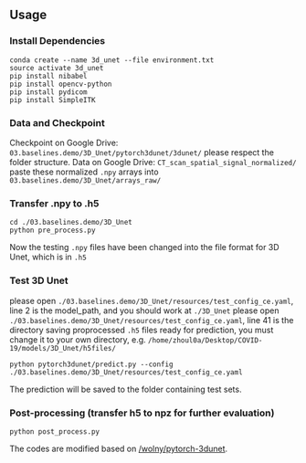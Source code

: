 ## Usage

### Install Dependencies

```
conda create --name 3d_unet --file environment.txt
source activate 3d_unet
pip install nibabel
pip install opencv-python
pip install pydicom
pip install SimpleITK
```

### Data and Checkpoint

Checkpoint on Google Drive: `03.baselines.demo/3D_Unet/pytorch3dunet/3dunet/` please respect the folder structure.
Data on Google Drive: `CT_scan_spatial_signal_normalized/` paste these normalized `.npy` arrays into `03.baselines.demo/3D_Unet/arrays_raw/`

### Transfer .npy to .h5

```
cd ./03.baselines.demo/3D_Unet
python pre_process.py
```
Now the testing `.npy` files have been changed into the file format for 3D Unet, which is in `.h5`

### Test 3D Unet

please open `./03.baselines.demo/3D_Unet/resources/test_config_ce.yaml`, line 2 is the model_path, and you should work at `./3D_Unet`
please open `./03.baselines.demo/3D_Unet/resources/test_config_ce.yaml`, line 41 is the directory saving proprocessed `.h5` files ready for prediction, you must change it to your own directory, e.g. `/home/zhoul0a/Desktop/COVID-19/models/3D_Unet/h5files/`

```
python pytorch3dunet/predict.py --config ./03.baselines.demo/3D_Unet/resources/test_config_ce.yaml
```

The prediction will be saved to the folder containing test sets.


### Post-processing (transfer h5 to npz for further evaluation)

```
python post_process.py
```

The codes are modified based on [/wolny/pytorch-3dunet](https://github.com/wolny/pytorch-3dunet).
